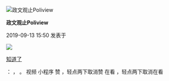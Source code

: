 

![政文观止Poliview](/images/392/1.png)

**政文观止Poliview**

2019-09-13 15:50 发表于

![](/images/392/2.png)

[知道了](javascript:;)

： ， 。 视频 小程序 赞 ，轻点两下取消赞 在看 ，轻点两下取消在看

